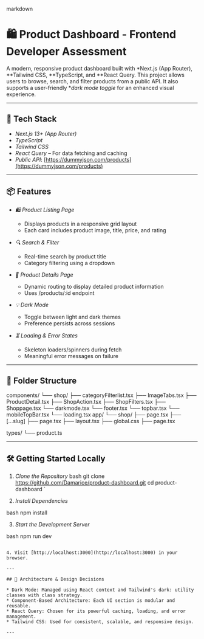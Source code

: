 markdown
# 🛍 Product Dashboard - Frontend Developer Assessment

A modern, responsive product dashboard built with *Next.js (App Router), **Tailwind CSS, **TypeScript, and **React Query. This project allows users to browse, search, and filter products from a public API. It also supports a user-friendly **dark mode toggle* for an enhanced visual experience.

---

## 🧱 Tech Stack

- *Next.js 13+ (App Router)*
- *TypeScript*
- *Tailwind CSS*
- *React Query* – For data fetching and caching
- *Public API*: [https://dummyjson.com/products](https://dummyjson.com/products)

---

## 📦 Features

- *🛍 Product Listing Page*  
  - Displays products in a responsive grid layout  
  - Each card includes product image, title, price, and rating

- *🔍 Search & Filter*  
  - Real-time search by product title  
  - Category filtering using a dropdown

- *📄 Product Details Page*  
  - Dynamic routing to display detailed product information  
  - Uses /products/:id endpoint

- *💡 Dark Mode*  
  - Toggle between light and dark themes  
  - Preference persists across sessions

- *⏳ Loading & Error States*  
  - Skeleton loaders/spinners during fetch  
  - Meaningful error messages on failure

---

## 📁 Folder Structure

components/
└── shop/
    ├── categoryFilterlist.tsx
    ├── ImageTabs.tsx
    ├── ProductDetail.tsx
    ├── ShopAction.tsx
    ├── ShopFilters.tsx
    ├── Shoppage.tsx
└── darkmode.tsx
└── footer.tsx
└── topbar.tsx
└── mobileTopBar.tsx
└── loading.tsx
app/
└── shop/
        ├── page.tsx
        ├── [...slug]
            ├── page.tsx
    ├── layout.tsx
    ├── global.css
    ├── page.tsx

types/
└── product.ts



---

## 🛠 Getting Started Locally

1. *Clone the Repository*
bash
git clone https://github.com/Damarice/product-dashboard.git
cd product-dashboard
`

2. *Install Dependencies*

bash
npm install


3. *Start the Development Server*

bash
npm run dev
```

4. Visit [http://localhost:3000](http://localhost:3000) in your browser.

---

## 🧠 Architecture & Design Decisions

* Dark Mode: Managed using React context and Tailwind's dark: utility classes with class strategy.
* Component-Based Architecture: Each UI section is modular and reusable.
* React Query: Chosen for its powerful caching, loading, and error management.
* Tailwind CSS: Used for consistent, scalable, and responsive design.

---
